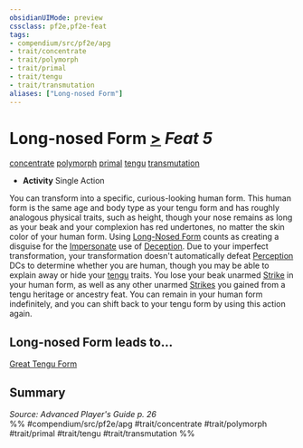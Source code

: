 ```yaml
---
obsidianUIMode: preview
cssclass: pf2e,pf2e-feat
tags:
- compendium/src/pf2e/apg
- trait/concentrate
- trait/polymorph
- trait/primal
- trait/tengu
- trait/transmutation
aliases: ["Long-nosed Form"]
---
```

# Long-nosed Form  [>](/rules/core-rulebook/chapter-9-playing-the-game.md#Actions "Single Action") *Feat 5*  
[concentrate](/rules/traits/concentrate.md)  [polymorph](/rules/traits/polymorph.md)  [primal](/rules/traits/primal.md)  [tengu](/rules/traits/tengu-b1.md)  [transmutation](/rules/traits/transmutation.md)  

- **Activity** Single Action

You can transform into a specific, curious-looking human form. This human form is the same age and body type as your tengu form and has roughly analogous physical traits, such as height, though your nose remains as long as your beak and your complexion has red undertones, no matter the skin color of your human form. Using [Long-Nosed Form](/compendium/feats/long-nosed-form-apg.md) counts as creating a disguise for the [Impersonate](/rules/actions/impersonate.md) use of [Deception](/compendium/skills.md#Deception). Due to your imperfect transformation, your transformation doesn't automatically defeat [Perception](/compendium/skills.md#Perception) DCs to determine whether you are human, though you may be able to explain away or hide your [tengu](/rules/traits/tengu-b1.md) traits. You lose your beak unarmed [Strike](/rules/actions/strike.md) in your human form, as well as any other unarmed [Strikes](/rules/actions/strike.md) you gained from a tengu heritage or ancestry feat. You can remain in your human form indefinitely, and you can shift back to your tengu form by using this action again.

## Long-nosed Form leads to...

[Great Tengu Form](/compendium/feats/great-tengu-form-apg.md)

## Summary

*Source: Advanced Player's Guide p. 26*  
%% #compendium/src/pf2e/apg #trait/concentrate #trait/polymorph #trait/primal #trait/tengu #trait/transmutation %%